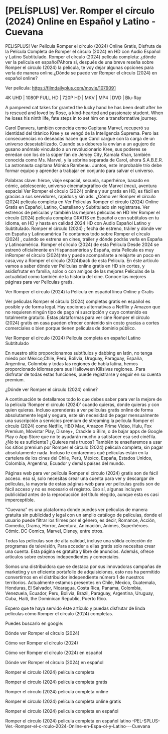 # [PELÍSPLUS] Ver. Romper el círculo (2024) Online en Español y Latino - Cuevana
PELISPLUS! Ver Película Romper el círculo (2024) Online Gratis, Disfruta de la Película Completa de Romper el círculo (2024) en HD con Audio Español y Latino Subtitulado. Romper el círculo (2024) película completa: ¿dónde ver la película en español?Ahora si, después de una breve reseña sobre Romper el círculo (2024) la película, te voy dejar algunas opciones para verla de manera online.¿Dónde se puede ver Romper el círculo (2024) en español online?

Ver película: https://filmdailyplus.com/movie/1079091

4K UHD | 1080P FULL HD | 720P HD | MKV | MP4 | DVD | Blu-Ray

A pampered cat takes for granted the lucky hand he has been dealt after he is rescued and loved by Rose, a kind-hearted and passionate student. When he loses his ninth life, fate steps in to set him on a transformative journey.

Carol Danvers, también conocida como Capitana Marvel, recuperó su identidad del tiránico Kree y se vengó de la Inteligencia Suprema. Pero las consecuencias no deseadas hacen que Carol cargue con la carga de un universo desestabilizado. Cuando sus deberes la envían a un agujero de gusano anómalo vinculado a un revolucionario Kree, sus poderes se enredan con los de la súper fan de Jersey City, Kamala Khan, también conocida como Ms. Marvel, y la sobrina separada de Carol, ahora S.A.B.E.R. La astronauta capitana Mónica Rambeau. Juntos, este improbable trío debe formar equipo y aprender a trabajar en conjunto para salvar el universo.

Palabras clave: héroe, viaje espacial, secuela, superhéroe, basado en cómic, adolescente, universo cinematográfico de Marvel (mcu), aventura espacial Ver Romper el círculo (2024) online y sur gratis en HD, es fácil en gracias a sus servidores, rapidos y sin ads. ¿Cómo ver Romper el círculo (2024) película completa en Ver Películas Romper el círculo (2024) Online Gratis en Español, Latino, Castellano y Subtitulado sin registrarse. Ver estrenos de películas y también las mejores películas en HD Ver Romper el círculo (2024) película completa GRATIS en Español o con subtítulos en tu idioma, en HD y hasta en calidad 2024 HD con Audio Español Latino y Subtitulado. Romper el círculo (2024) ; fecha de estreno, tráiler y dónde ver en España y Latinoamérica Te contamos todo sobre Romper el círculo (2024) , cuándo se estrena en cines, tráiler y dónde podrás verla en España y Latinoamérica. Romper el círculo (2024) de esta Película Desde 2024 se estrenó oficialmente en Hispanoamérica y España, esta Película es muy inRomper el círculo (2024)nte y puede acompañarte a relajarte un poco en casa,voy a Romper el círculo (2024)back de esta Película. En éste artículo vamos a saber dónde ver Películas online gratis en HD sin cortes, y asídisfrutar en familia, solos o con amigos de las mejores Películas de la actualidad como también de la historia del cine. Conoce las mejores páginas para ver Películas gratis.

Ver Romper el círculo (2024) la Película en español línea Online y Gratis

Ver películas Romper el círculo (2024) completas gratis en español es posible y de forma legal. Hay opciones alternativas a Netflix y Amazon que no requieren ningún tipo de pago ni suscripción y cuyo contenido es totalmente gratuito. Estas plataformas para ver cine Romper el círculo (2024) gratis en casa pueden ofrecer contenido sin costo gracias a cortes comerciales o bien porque tienen películas de dominio público.

Ver Romper el círculo (2024) Película completa en español Latino Subtitulado

En nuestro sitio proporcionamos subtítulos y dabbing en latín, no tenga miedo por México,Chile, Perú, Bolivia, Uruguay, Paraguay, España, Argentina, Colombia y todas las regiones de habla latina, hemos proporcionado idiomas para sus Halloween Killsivas regiones. .Para disfrutar de todas estas funciones, puede registrarse y seguir en su cuenta premium.

¿Dónde ver Romper el círculo (2024) online?

A continuación te detallamos todo lo que debes saber para ver la mejore de la película ‘Romper el círculo (2024)’ cuando quieras, donde quieras y con quien quieras. Incluso aprenderás a ver películas gratis online de forma absolutamente legal y segura, este sin necesidad de pagar mensualmente una suscripción a servicios premium de streaming la película Romper el círculo (2024) como Netflix, HBO Max, Amazon Prime Video, Hulu, Fox Premium, Movistar Play, Disney+, Crackle o Blim, o de bajar apps de Google Play o App Store que no te ayudarán mucho a satisfacer esa sed cinéfila. ¿No te es suficiente? ¿Quieres más trucos? También te enseñaremos a usar los sitios premium por Romper el círculo (2024) película completa, sin pagar absolutamente nada. Incluso te contaremos qué películas están en la cartelera de los cines del Chile, Perú, México, España, Estados Unidos, Colombia, Argentina, Ecuador y demás países del mundo.

Páginas web para ver película Romper el círculo (2024) gratis son de fácil acceso. eso sí, solo necesitas crear una cuenta para ver y descargar de películas, la mayoría de estas páginas web para ver películas gratis son de fácil acceso y no es necesario el registro. Eso sí, algunas incluyen publicidad antes de la reproducción del título elegido, aunque esta es casi imperceptible.

“Cuevana” es una plataforma donde puedes ver películas de manera gratuita sin publicidad y legal con un amplio catálogo de películas, donde el usuario puede filtrar los filmes por el género, es decir, Romance, Acción, Comedia, Drama, Horror, Aventura, Animación, Animes, Superhéroes. Cómic. DC Comics, Marvel, Disney, entre otros.

Todas las películas son de alta calidad, incluye una sólida colección de programas de televisión, Para acceder a ellas gratis solo necesitas crear una cuenta. Esta página es gratuita y libre de anuncios. Además, ofrece artículos sobre estrenos independientes y comerciales.

Somos una distribuidora que se destaca por sus innovadoras campañas de marketing y un eficiente portafolio de adquisiciones, esto nos ha permitido convertirnos en el distribuidor independiente número 1 de nuestros territorios. Actualmente estamos presentes en Chile, Mexico, Guatemala, Honduras, El Salvador, Nicaragua, Costa Rica, Panama, Colombia, Venezuela, Ecuador, Peru, Bolivia, Brazil, Paraguay, Argentina, Uruguay, Cuba, Haiti, the Dominican Republic, Puerto Rico.

Espero que te haya servido éste artículo y puedas disfrutar de linda películas cómo Romper el círculo (2024) completas.

Puedes buscarlo en google:

Dónde ver Romper el círculo (2024)

Cómo ver Romper el círculo (2024)

Cómo ver Romper el círculo (2024) en español

Dónde ver Romper el círculo (2024) en español

Romper el círculo (2024) película completa

Romper el círculo (2024) película completa gratis

Romper el círculo (2024) película completa online

Romper el círculo (2024) película completa online gratis

Romper el círculo (2024) pelicula completa en español

Romper el círculo (2024) pelicula completa en español latino
-PEL-SPLUS-Ver.-Romper-el-c-rculo-2024-Online-en-Espa-ol-y-Latino---Cuevana
